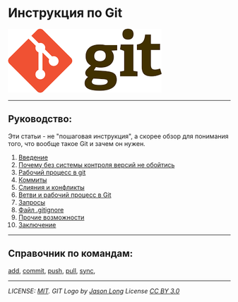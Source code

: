 # Инструкция по Git




![git logo](./assets/gitlogo.png)

---

## Руководство:

Эти статьи - не "пошаговая инструкция", а скорее обзор для понимания того, что вообще такое Git и зачем он нужен.
1. [Введение](./01_intro.md)
2. [Почему без системы контроля версий не обойтись](./02_you_need_vcs.md)
3. [Рабочий процесс в git](./03_workflow.md)
4. [Коммиты](./04_commit.md)
5. [Слияния и конфликты](./05_merge.md)
6. [Ветви и рабочий процесс в Git](./06_branches.md)
7. [Запросы](./07_request.md)
8. [Файл .gitignore](./08_gitignore.md)
9. [Прочие возможности](./other_features.md)
10. [Заключение](./end.md)
---

## Справочник по командам:

[add](./command_add.md), 
[commit](./command_commit.md),
[push](./command_push.md),
[pull](./command_pull.md),
[sync](./command_sync.md),


---


*LICENSE: [MIT](./license.md). GIT Logo by [Jason Long](http://git-scm.com/downloads/logos)
License [CC BY 3.0](https://creativecommons.org/licenses/by/3.0/)*


